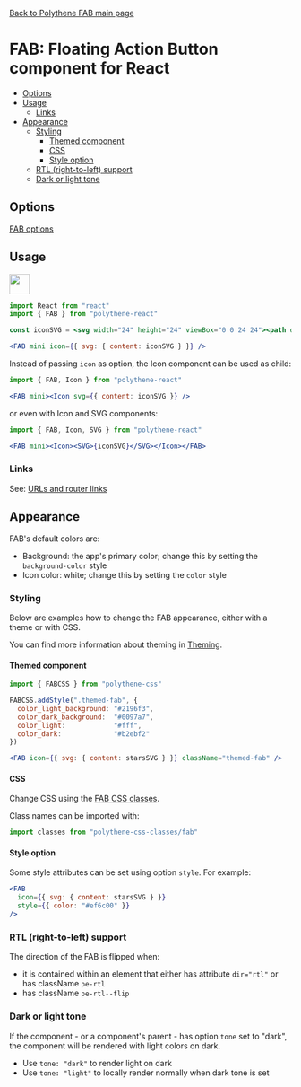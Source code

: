 [Back to Polythene FAB main page](../fab.md)

# FAB: Floating Action Button component for React

<!-- MarkdownTOC autolink="true" autoanchor="true" bracket="round" levels="1,2,3" -->

- [Options](#options)
- [Usage](#usage)
  - [Links](#links)
- [Appearance](#appearance)
  - [Styling](#styling)
    - [Themed component](#themed-component)
    - [CSS](#css)
    - [Style option](#style-option)
  - [RTL (right-to-left) support](#rtl-right-to-left-support)
  - [Dark or light tone](#dark-or-light-tone)

<!-- /MarkdownTOC -->


<a id="options"></a>
## Options

[FAB options](../fab.md)



<a id="usage"></a>
## Usage

<a href="https://flems.io/#0=N4IgzgxgTg9gNnEAuA2gBgDRoLoZAMwEs4BTMZFUAOwEMBbE5EAOgAsAXOxPCGK9kvyYAeOISoBrAASsoJfAF4AOiA7sADmCQB6bTSjtWAVygRSDKmGYBzQoaMAjZoRh6wYEuzDb18AJ6GgiTaJAAe9Oqk3vjmVhDuKlJycMrg7H5RrCSeKgB8SlTCkFCE6uxSYKapapo6egbGpuaCVrb2Ti5uHl4+-oFUwWDsNFQAJjRwfMG+cAFZAwC0cjQQ7L2z-SRLJCvsC0Mj45MDzABWYHnC2sWl7PmFN2UVVSo1Wrr69k0kFq12xh1XDR3J5vDM5kFrsMxhMpusIYt4mC+vMtkj9tCjlMzhcQLkro87gUCsJRoQAG5SQijVKwGDsS7aMnk3IgPAeUirFyWJgARiQaBAAF8MNR6IwkCxzmyQLx+IJ2Ew5UMpMApAAxACCACEMFIAJJyvUAZQAagBxKRCqQKKTgzYAbgKyvKaq12oAwsbjVabXaUUEvcanVQCu6g8waKNRsb0qQABQqZiBBijBb4GgOFR64AFKRSXiTKAAfTE1g4xYcKwk1lgRjGSCkKgAxPh8LyAOwAFi72bzBfgMBLZY4jfz44n+Zbbfwfao+cLQ+L4ygEkr1drMHrozHLYgAFZebyAGwAJjnC8HJZXEjHk-v07bKgKQoAlCHnXwVYQ5WbLbainJawpAAd2pQxUlPXsQBkEhCHLdhIOgqRyUIEgQO1GBQlSNApFwqCpCgy51BoQwpBpFQAFleVPKRO2YU8OwAGV5AAOZg2MI3k4AWXlmGPLsFg7Zg0AAZiY09aIATgYrseOE3kpIWfjeRY2jpI4qSpHY49RMIqQZKguB92YLtjykLtmA7cSTNY9TeQALxUbR8WuIDcg-KgXSkTV1HUP141fG1cibecpFJCl7gnCLKTMYEwAAOXFWkYBAqQqHpEg8n7aKaBkORFFedgNHeeovjMH4Whsf5HGcVx7VRBZRh+GBvGWVZtGbbQMyzGDhigaxPFSSs4BGCQ8mNbIpAmMAYEbAAFAMBikfAhykAAlHZVikBYNR1ciWquGgovHK5mRO-MYoLUb3CShgUpA7Kwui5lrviu6SFSdg7FIPIAHkym5Rsfz4M7Ipy07Xri27kpUXg6F8AZ+Ce+9LvdKk5QUYBgDAIDGzVOUBH4YHfwtK0hWtFyIcuplwee8LaZZCGruhxLYZAWBHrxanwqhm62fulRvvYX68QB76+EbOhxEIMGmfpy6+fe9n4cRhUUdR4R0ZBqgsZxvHVQHeViYxvg-3J61paoQgpCphWGfO5nGYu3mKTemHBY51KNZet3WY+r6fqysXAclipWCjVKABESDKVgpHjNBXzll3Fb9-mA7hmAEamZHufttH9p1vXcesfGjaJ9gSbNsmKetMAI9GaPY4g4A0Ep1OHbp6LneZpWPc+lROZ9yH0+Vz3hdF3JxaB8PI5AmO44T-dk97+2WYzlXs7VvPO8L7VTd17HS-LwmFWrqhzbruem4XlvWCx-cO55lOncd+mN-Hweva5zvP4HwOItg7T1DlQRsQwMgkFfuvfuAtv6q1zgyfOqNwruh5hOYux8DYEz4JXC+V8KboPHBA0gesiETkXFARsLY0C0IvCg8cVYIA1jrGMD0V5qEgFbPgKSrE6EgHIeTchdt7zQJ7u-X2sVN6e2Hsgyc-84GAKngAFSyKmMR8jYGZ1lNvRBI9ora0xlgsuhsz4mx1gQ60-t2YphIGmHqiQRHyLXuI7uo8pFfwenaLYN4FjsCmPo12HiAFCyDv9UBF8E43ikP4gYq8JGaLHiEnROckZIL3qgouRj9YmJwcbKuh9LG2z-i406pS07BMUUPVK3imr6AkH4gJcjJHuyqSASewDVGVVGFE+pMSpjxLcS06xnsEFpMCfvQ+JdsEV3PoU2uFNWnaNsfYzMjiSkJJpgk6BBRNq7Cjn9SizA5BjBIFARMYVhC+X8i5DA-Ym4QCMBYdgNhPAAFFmj8G1H4fUoxExe3pCoV8BR3wylVsQM5TAqwOBINwcAsKSBci-EwLsaAkC8kFCKMUDAmDMCRGC3BComDClwCAMQkhyCoGxRKDmW0XnNXJLCmA6hnk4hlCYRAko3h1HrOoGseLs7aHamsJ5owhV0uYAyplLKFRsrwOkdQNLCTClFCAWgOLJTCqatnSVJBGWTBlfwOVIAOVMG5boXl-L4bit2Nqug2hRU2tWHa3V+rmWsulPKvwiqmDKqFNgIUQA" target="_blank"><img src="https://arthurclemens.github.io/assets/polythene/docs/try-out-green.gif" height="36" /></a>

```jsx
import React from "react"
import { FAB } from "polythene-react"

const iconSVG = <svg width="24" height="24" viewBox="0 0 24 24"><path d="M12 17.27L18.18 21l-1.64-7.03L22 9.24l-7.19-.61L12 2 9.19 8.63 2 9.24l5.46 4.73L5.82 21z"/></svg>

<FAB mini icon={{ svg: { content: iconSVG } }} />
```

Instead of passing `icon` as option, the Icon component can be used as child:

```jsx
import { FAB, Icon } from "polythene-react"

<FAB mini><Icon svg={{ content: iconSVG }} />
```

or even with Icon and SVG components:

```jsx
import { FAB, Icon, SVG } from "polythene-react"

<FAB mini><Icon><SVG>{iconSVG}</SVG></Icon></FAB>
```


<a id="links"></a>
### Links

See: [URLs and router links](../../handling-urls.md)



<a id="appearance"></a>
## Appearance

FAB's default colors are:

* Background: the app's primary color; change this by setting the `background-color` style
* Icon color: white; change this by setting the `color` style


<a id="styling"></a>
### Styling

Below are examples how to change the FAB appearance, either with a theme or with CSS.

You can find more information about theming in  [Theming](../../theming.md).

<a id="themed-component"></a>
#### Themed component

```jsx
import { FABCSS } from "polythene-css"

FABCSS.addStyle(".themed-fab", {
  color_light_background: "#2196f3",
  color_dark_background:  "#0097a7",
  color_light:            "#fff",
  color_dark:             "#b2ebf2"
})

<FAB icon={{ svg: { content: starsSVG } }} className="themed-fab" />
```

<a id="css"></a>
#### CSS

Change CSS using the [FAB CSS classes](../../../packages/polythene-css-classes/fab.js).

Class names can be imported with:

```javascript
import classes from "polythene-css-classes/fab"
```

<a id="style-option"></a>
#### Style option

Some style attributes can be set using option `style`. For example:

```jsx
<FAB
  icon={{ svg: { content: starsSVG } }}
  style={{ color: "#ef6c00" }}
/>
```

<a id="rtl-right-to-left-support"></a>
### RTL (right-to-left) support

The direction of the FAB is flipped when:

* it is contained within an element that either has attribute `dir="rtl"` or has className `pe-rtl`
* has className `pe-rtl--flip`


<a id="dark-or-light-tone"></a>
### Dark or light tone

If the component - or a component's parent - has option `tone` set to "dark", the component will be rendered with light colors on dark. 

* Use `tone: "dark"` to render light on dark
* Use `tone: "light"` to locally render normally when dark tone is set


